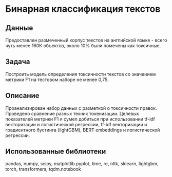 # Бинарная классификация текстов
## Данные
Предоставлен размеченный корпус текстов на английской языке - всего чуть менее 160К объектов, около 10% были помечены как токсичные.
## Задача
Построить модель определения токсичности текстов со значением метрики F1 на тестовом наборе не менее 0,75.
## Описание
Проанализирован набор данных с разметкой о токсичности правок. Проведено сравнение разных техник токенизации. Целевых показателей метрики F1 я сумел добиться при использовании tf-idf векторизации и логистической регрессии, tf-idf векторизации и градиентного бустинга (lightGBM), BERT embeddings и логистической регрессии.
## Использованные библиотеки
pandas, numpy, scipy, matplotlib.pyplot, time, re, nltk, sklearn, lightgbm, torch, transformers, tqdm.notebook
